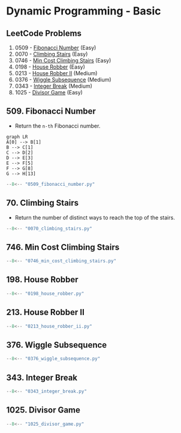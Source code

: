 # Dynamic Programming - Basic

## LeetCode Problems

1. 0509 - [Fibonacci Number](https://leetcode.com/problems/fibonacci-number/) (Easy)
2. 0070 - [Climbing Stairs](https://leetcode.com/problems/climbing-stairs/) (Easy)
3. 0746 - [Min Cost Climbing Stairs](https://leetcode.com/problems/min-cost-climbing-stairs/) (Easy)
4. 0198 - [House Robber](https://leetcode.com/problems/house-robber/) (Easy)
5. 0213 - [House Robber II](https://leetcode.com/problems/house-robber-ii/) (Medium)
6. 0376 - [Wiggle Subsequence](https://leetcode.com/problems/wiggle-subsequence/) (Medium)
7. 0343 - [Integer Break](https://leetcode.com/problems/integer-break/) (Medium)
8. 1025 - [Divisor Game](https://leetcode.com/problems/divisor-game/) (Easy)

## 509. Fibonacci Number

- Return the `n-th` Fibonacci number.

```mermaid
graph LR
A[0] --> B[1]
B --> C[1]
C --> D[2]
D --> E[3]
E --> F[5]
F --> G[8]
G --> H[13]
```

```python
--8<-- "0509_fibonacci_number.py"
```

## 70. Climbing Stairs

- Return the number of distinct ways to reach the top of the stairs.

```python
--8<-- "0070_climbing_stairs.py"
```

## 746. Min Cost Climbing Stairs

```python
--8<-- "0746_min_cost_climbing_stairs.py"
```

## 198. House Robber

```python
--8<-- "0198_house_robber.py"
```

## 213. House Robber II

```python
--8<-- "0213_house_robber_ii.py"
```

## 376. Wiggle Subsequence

```python
--8<-- "0376_wiggle_subsequence.py"
```

## 343. Integer Break

```python
--8<-- "0343_integer_break.py"
```

## 1025. Divisor Game

```python
--8<-- "1025_divisor_game.py"
```
